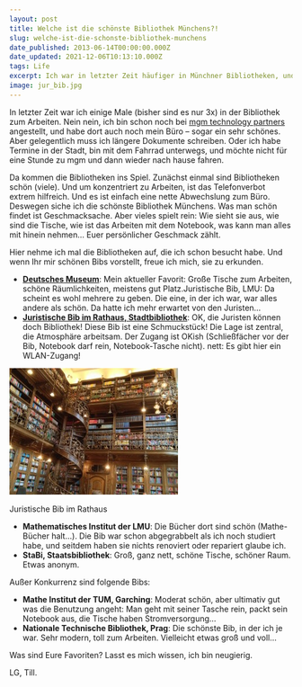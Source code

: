 ```yaml
---
layout: post
title: Welche ist die schönste Bibliothek Münchens?!
slug: welche-ist-die-schonste-bibliothek-munchens
date_published: 2013-06-14T00:00:00.000Z
date_updated: 2021-12-06T10:13:10.000Z
tags: Life
excerpt: Ich war in letzter Zeit häufiger in Münchner Bibliotheken, und habe hier ein paar aufgelistet.
image: jur_bib.jpg
---
```


In letzter Zeit war ich einige Male (bisher sind es nur 3x) in der Bibliothek zum Arbeiten. Nein nein, ich bin schon noch bei [mgm technology partners](https://mgm-tp.com) angestellt, und habe dort auch noch mein Büro – sogar ein sehr schönes. Aber gelegentlich muss ich längere Dokumente schreiben. Oder ich habe Termine in der Stadt, bin mit dem Fahrrad unterwegs, und möchte nicht für eine Stunde zu mgm und dann wieder nach hause fahren.

Da kommen die Bibliotheken ins Spiel. Zunächst einmal sind Bibliotheken schön (viele). Und um konzentriert zu Arbeiten, ist das Telefonverbot extrem hilfreich. Und es ist einfach eine nette Abwechslung zum Büro. Deswegen siche ich die schönste Bibliothek Münchens. Was man schön findet ist Geschmacksache. Aber vieles spielt rein: Wie sieht sie aus, wie sind die Tische, wie ist das Arbeiten mit dem Notebook, was kann man alles mit hinein nehmen… Euer persönlicher Geschmack zählt.

Hier nehme ich mal die Bibliotheken auf, die ich schon besucht habe. Und wenn Ihr mir schönen Bibs vorstellt, freue ich mich, sie zu erkunden.

- **[Deutsches Museum](https://www.deutsches-museum.de/bibliothek/)**: Mein aktueller Favorit: Große Tische zum Arbeiten, schöne Räumlichkeiten, meistens gut Platz.Juristische Bib, LMU: Da scheint es wohl mehrere zu geben. Die eine, in der ich war, war alles andere als schön. Da hatte ich mehr erwartet von den Juristen…
- **[Juristische Bib im Rathaus, Stadtbibliothek](https://www.muenchen.de/rathaus/Stadtinfos/Rundgang-durch-das-Neue-Rathaus/Juristische-Bibliothek.html)**: OK, die Juristen können doch Bibliothek! Diese Bib ist eine Schmuckstück! Die Lage ist zentral, die Atmosphäre arbeitsam. Der Zugang ist OKish (Schließfächer vor der Bib, Notebook darf rein, Notebook-Tasche nicht). nett: Es gibt hier ein WLAN-Zugang! 

![Juristischr Bib](jur_bib.jpg)

Juristische Bib im Rathaus
- **Mathematisches Institut der LMU**: Die Bücher dort sind schön (Mathe-Bücher halt…). Die Bib war schon abgegrabbelt als ich noch studiert habe, und seitdem haben sie nichts renoviert oder repariert glaube ich.
- **StaBi, Staatsbibliothek**: Groß, ganz nett, schöne Tische, schöner Raum. Etwas anonym.

Außer Konkurrenz sind folgende Bibs:

- **Mathe Institut der TUM, Garching**: Moderat schön, aber ultimativ gut was die Benutzung angeht: Man geht mit seiner Tasche rein, packt sein Notebook aus, die Tische haben Stromversorgung…
- **Nationale Technische Bibliothek, Prag**: Die schönste Bib, in der ich je war. Sehr modern, toll zum Arbeiten. Vielleicht etwas groß und voll…

Was sind Eure Favoriten? Lasst es mich wissen, ich bin neugierig.

LG,
Till.
